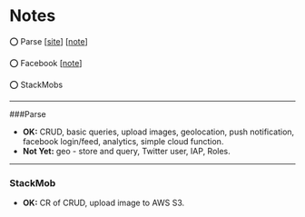 Notes
==========

:o: Parse [[site](http://www.parse.com)] [[note](https://github.com/vincent-efwuhn/notes/tree/master/Parse#parse)]

:o: Facebook [[note](https://github.com/vincent-efwuhn/notes/tree/master/Facebook#facebook)]

:o: StackMobs 

-----

###Parse
* **OK:** CRUD, basic queries, upload images, geolocation, push notification, facebook login/feed, analytics, simple cloud function.
* **Not Yet:** geo - store and query, Twitter user, IAP, Roles.


-----

### StackMob
* **OK:** CR of CRUD, upload image to AWS S3.